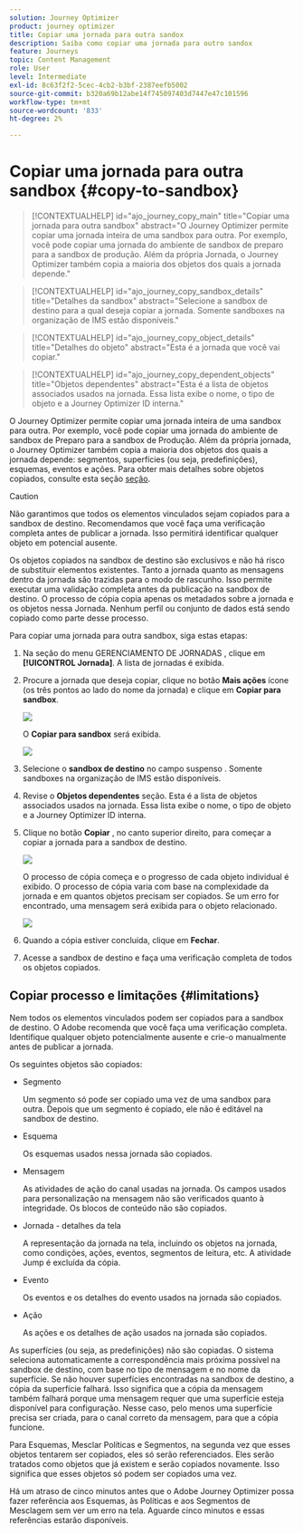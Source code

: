 ```yaml
---
solution: Journey Optimizer
product: journey optimizer
title: Copiar uma jornada para outra sandox
description: Saiba como copiar uma jornada para outro sandox
feature: Journeys
topic: Content Management
role: User
level: Intermediate
exl-id: 8c63f2f2-5cec-4cb2-b3bf-2387eefb5002
source-git-commit: b320a69b12abe14f745097403d7447e47c101596
workflow-type: tm+mt
source-wordcount: '833'
ht-degree: 2%

---
```


# Copiar uma jornada para outra sandbox {#copy-to-sandbox}

>[!CONTEXTUALHELP]
>id="ajo_journey_copy_main"
>title="Copiar uma jornada para outra sandbox"
>abstract="O Journey Optimizer permite copiar uma jornada inteira de uma sandbox para outra. Por exemplo, você pode copiar uma jornada do ambiente de sandbox de preparo para a sandbox de produção. Além da própria Jornada, o Journey Optimizer também copia a maioria dos objetos dos quais a jornada depende."

>[!CONTEXTUALHELP]
>id="ajo_journey_copy_sandbox_details"
>title="Detalhes da sandbox"
>abstract="Selecione a sandbox de destino para a qual deseja copiar a jornada. Somente sandboxes na organização de IMS estão disponíveis."

>[!CONTEXTUALHELP]
>id="ajo_journey_copy_object_details"
>title="Detalhes do objeto"
>abstract="Esta é a jornada que você vai copiar."

>[!CONTEXTUALHELP]
>id="ajo_journey_copy_dependent_objects"
>title="Objetos dependentes"
>abstract="Esta é a lista de objetos associados usados na jornada. Essa lista exibe o nome, o tipo de objeto e a Journey Optimizer ID interna."

O Journey Optimizer permite copiar uma jornada inteira de uma sandbox para outra. Por exemplo, você pode copiar uma jornada do ambiente de sandbox de Preparo para a sandbox de Produção. Além da própria jornada, o Journey Optimizer também copia a maioria dos objetos dos quais a jornada depende: segmentos, superfícies (ou seja, predefinições), esquemas, eventos e ações. Para obter mais detalhes sobre objetos copiados, consulte esta seção [seção](#limitations).

>[!CAUTION]
>
>Não garantimos que todos os elementos vinculados sejam copiados para a sandbox de destino. Recomendamos que você faça uma verificação completa antes de publicar a jornada. Isso permitirá identificar qualquer objeto em potencial ausente.

Os objetos copiados na sandbox de destino são exclusivos e não há risco de substituir elementos existentes. Tanto a jornada quanto as mensagens dentro da jornada são trazidas para o modo de rascunho. Isso permite executar uma validação completa antes da publicação na sandbox de destino. O processo de cópia copia apenas os metadados sobre a jornada e os objetos nessa Jornada. Nenhum perfil ou conjunto de dados está sendo copiado como parte desse processo.

Para copiar uma jornada para outra sandbox, siga estas etapas:

1. Na seção do menu GERENCIAMENTO DE JORNADAS , clique em **[!UICONTROL Jornada]**. A lista de jornadas é exibida.

2. Procure a jornada que deseja copiar, clique no botão **Mais ações** ícone (os três pontos ao lado do nome da jornada) e clique em **Copiar para sandbox**.

   ![](assets/copy-sandbox1.png)

   O **Copiar para sandbox** será exibida.

   ![](assets/copy-sandbox2.png)

3. Selecione o **sandbox de destino** no campo suspenso . Somente sandboxes na organização de IMS estão disponíveis.

4. Revise o **Objetos dependentes** seção. Esta é a lista de objetos associados usados na jornada. Essa lista exibe o nome, o tipo de objeto e a Journey Optimizer ID interna.

5. Clique no botão **Copiar** , no canto superior direito, para começar a copiar a jornada para a sandbox de destino.

   ![](assets/copy-sandbox3.png)

   O processo de cópia começa e o progresso de cada objeto individual é exibido. O processo de cópia varia com base na complexidade da jornada e em quantos objetos precisam ser copiados. Se um erro for encontrado, uma mensagem será exibida para o objeto relacionado.

   ![](assets/copy-sandbox4.png)

6. Quando a cópia estiver concluída, clique em **Fechar**.

7. Acesse a sandbox de destino e faça uma verificação completa de todos os objetos copiados.

## Copiar processo e limitações {#limitations}

Nem todos os elementos vinculados podem ser copiados para a sandbox de destino. O Adobe recomenda que você faça uma verificação completa. Identifique qualquer objeto potencialmente ausente e crie-o manualmente antes de publicar a jornada.

Os seguintes objetos são copiados:

* Segmento

   Um segmento só pode ser copiado uma vez de uma sandbox para outra. Depois que um segmento é copiado, ele não é editável na sandbox de destino.

* Esquema

   Os esquemas usados nessa jornada são copiados.

* Mensagem

   As atividades de ação do canal usadas na jornada. Os campos usados para personalização na mensagem não são verificados quanto à integridade. Os blocos de conteúdo não são copiados.

* Jornada - detalhes da tela

   A representação da jornada na tela, incluindo os objetos na jornada, como condições, ações, eventos, segmentos de leitura, etc. A atividade Jump é excluída da cópia.

* Evento

   Os eventos e os detalhes do evento usados na jornada são copiados.

* Ação

   As ações e os detalhes de ação usados na jornada são copiados.

As superfícies (ou seja, as predefinições) não são copiadas. O sistema seleciona automaticamente a correspondência mais próxima possível na sandbox de destino, com base no tipo de mensagem e no nome da superfície. Se não houver superfícies encontradas na sandbox de destino, a cópia da superfície falhará. Isso significa que a cópia da mensagem também falhará porque uma mensagem requer que uma superfície esteja disponível para configuração. Nesse caso, pelo menos uma superfície precisa ser criada, para o canal correto da mensagem, para que a cópia funcione.

Para Esquemas, Mesclar Políticas e Segmentos, na segunda vez que esses objetos tentarem ser copiados, eles só serão referenciados. Eles serão tratados como objetos que já existem e serão copiados novamente. Isso significa que esses objetos só podem ser copiados uma vez.

Há um atraso de cinco minutos antes que o Adobe Journey Optimizer possa fazer referência aos Esquemas, às Políticas e aos Segmentos de Mesclagem sem ver um erro na tela. Aguarde cinco minutos e essas referências estarão disponíveis.
